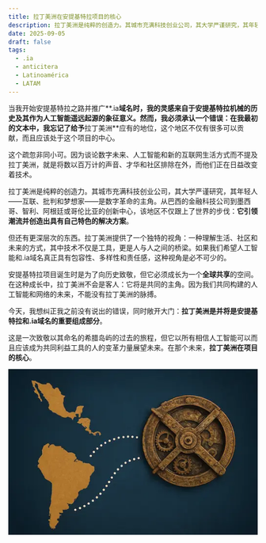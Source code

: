 ```yaml
---
title: 拉丁美洲在安提基特拉项目的核心
description: 拉丁美洲是纯粹的创造力。其城市充满科技创业公司，其大学严谨研究，其年轻人——互联、批判和梦想家——是数字革命的主角。
date: 2025-09-05
draft: false
tags:
  - .ia
  - anticitera
  - Latinoamérica
  - LATAM
---
```


当我开始安提基特拉之路并推广**.ia**域名时，我的灵感来自于安提基特拉机械的历史及其作为人工智能遥远起源的象征意义。然而，我必须承认一个错误：在我最初的文本中，我忘记了给予**拉丁美洲**应有的地位，这个地区不仅有很多可以贡献，而且应该处于这个项目的中心。

这个疏忽非同小可。因为谈论数字未来、人工智能和新的互联网生活方式而不提及拉丁美洲，就是将数以百万计的声音、才华和社区排除在外，而他们正在日益改变着技术。

拉丁美洲是纯粹的创造力。其城市充满科技创业公司，其大学严谨研究，其年轻人——互联、批判和梦想家——是数字革命的主角。从巴西的金融科技公司到墨西哥、智利、阿根廷或哥伦比亚的创新中心，该地区不仅跟上了世界的步伐：**它引领潮流并创造出具有自己特色的解决方案**。

但还有更深层次的东西。拉丁美洲提供了一个独特的视角：一种理解生活、社区和未来的方式，其中技术不仅是工具，更是人与人之间的桥梁。如果我们希望人工智能和.ia域名真正具有包容性、多样性和责任感，这种视角是必不可少的。

安提基特拉项目诞生时是为了向历史致敬，但它必须成长为一个**全球共享**的空间。在这种成长中，拉丁美洲不会是客人：它将是共同的主角。因为我们共同构建的人工智能和网络的未来，不能没有拉丁美洲的脉搏。

今天，我想纠正我之前没有说出的错误，同时敞开大门：**拉丁美洲是并将是安提基特拉和.ia域名的重要组成部分**。

这是一次致敬以其命名的希腊岛屿的过去的旅程，但它以所有相信人工智能可以而且应该成为共同利益工具的人的变革力量展望未来。在那个未来，**拉丁美洲在项目的核心**。

![安提基特拉机械与南美洲地图的并列图，象征着该项目与拉丁美洲的联合。](/img/LATAM.webp)